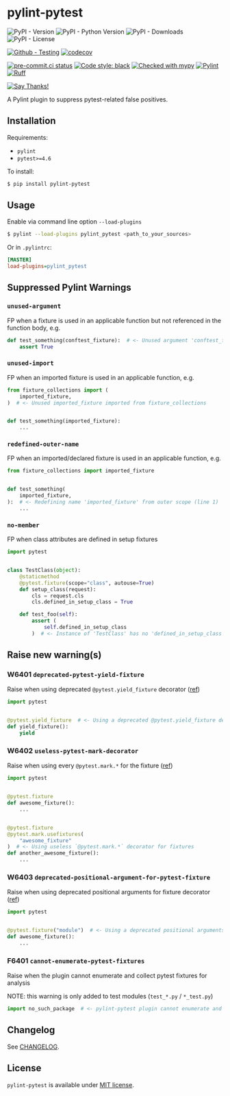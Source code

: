 # pylint-pytest

![PyPI - Version](https://img.shields.io/pypi/v/pylint-pytest)
![PyPI - Python Version](https://img.shields.io/pypi/pyversions/pylint-pytest)
![PyPI - Downloads](https://img.shields.io/pypi/dd/pylint-pytest)
![PyPI - License](https://img.shields.io/pypi/l/pylint-pytest)

[![Github - Testing](https://github.com/pylint-dev/pylint-pytest/actions/workflows/tests.yaml/badge.svg)](https://github.com/pylint-dev/pylint-pytest/actions/workflows/tests.yaml)
[![codecov](https://codecov.io/gh/pylint-dev/pylint-pytest/graph/badge.svg?token=NhZDLKmomd)](https://codecov.io/gh/pylint-dev/pylint-pytest)

[![pre-commit.ci status](https://results.pre-commit.ci/badge/github/pylint-dev/pylint-pytest/master.svg)](https://results.pre-commit.ci/latest/github/pylint-dev/pylint-pytest/master)
[![Code style: black](https://img.shields.io/badge/code%20style-black-000000.svg)](https://github.com/psf/black)
[![Checked with mypy](https://www.mypy-lang.org/static/mypy_badge.svg)](https://mypy-lang.org/)
[![Pylint](https://img.shields.io/badge/linting-pylint-yellowgreen)](https://github.com/pylint-dev/pylint)
[![Ruff](https://img.shields.io/endpoint?url=https://raw.githubusercontent.com/astral-sh/ruff/main/assets/badge/v2.json)](https://github.com/astral-sh/ruff)

[![Say Thanks!](https://img.shields.io/badge/Say%20Thanks-!-1EAEDB.svg)](https://saythanks.io/to/stdedos)

A Pylint plugin to suppress pytest-related false positives.

## Installation

Requirements:

- `pylint`
- `pytest>=4.6`

To install:

```bash
$ pip install pylint-pytest
```

## Usage

Enable via command line option `--load-plugins`

```bash
$ pylint --load-plugins pylint_pytest <path_to_your_sources>
```

Or in `.pylintrc`:

```ini
[MASTER]
load-plugins=pylint_pytest
```

## Suppressed Pylint Warnings

### `unused-argument`

FP when a fixture is used in an applicable function but not referenced in the function body, e.g.

```python
def test_something(conftest_fixture):  # <- Unused argument 'conftest_fixture'
    assert True
```

### `unused-import`

FP when an imported fixture is used in an applicable function, e.g.

```python
from fixture_collections import (
    imported_fixture,
)  # <- Unused imported_fixture imported from fixture_collections


def test_something(imported_fixture):
    ...
```

### `redefined-outer-name`

FP when an imported/declared fixture is used in an applicable function, e.g.

```python
from fixture_collections import imported_fixture


def test_something(
    imported_fixture,
):  # <- Redefining name 'imported_fixture' from outer scope (line 1)
    ...
```

### `no-member`

FP when class attributes are defined in setup fixtures

```python
import pytest


class TestClass(object):
    @staticmethod
    @pytest.fixture(scope="class", autouse=True)
    def setup_class(request):
        cls = request.cls
        cls.defined_in_setup_class = True

    def test_foo(self):
        assert (
            self.defined_in_setup_class
        )  # <- Instance of 'TestClass' has no 'defined_in_setup_class' member
```

## Raise new warning(s)

### W6401 `deprecated-pytest-yield-fixture`

Raise when using deprecated `@pytest.yield_fixture` decorator ([ref](https://docs.pytest.org/en/latest/yieldfixture.html))

```python
import pytest


@pytest.yield_fixture  # <- Using a deprecated @pytest.yield_fixture decorator
def yield_fixture():
    yield
```

### W6402 `useless-pytest-mark-decorator`

Raise when using every `@pytest.mark.*` for the fixture ([ref](https://docs.pytest.org/en/stable/reference.html#marks))

```python
import pytest


@pytest.fixture
def awesome_fixture():
    ...


@pytest.fixture
@pytest.mark.usefixtures(
    "awesome_fixture"
)  # <- Using useless `@pytest.mark.*` decorator for fixtures
def another_awesome_fixture():
    ...
```

### W6403 `deprecated-positional-argument-for-pytest-fixture`

Raise when using deprecated positional arguments for fixture decorator ([ref](https://docs.pytest.org/en/stable/deprecations.html#pytest-fixture-arguments-are-keyword-only))

```python
import pytest


@pytest.fixture("module")  # <- Using a deprecated positional arguments for fixture
def awesome_fixture():
    ...
```

### F6401 `cannot-enumerate-pytest-fixtures`

Raise when the plugin cannot enumerate and collect pytest fixtures for analysis

NOTE: this warning is only added to test modules (`test_*.py` / `*_test.py`)

```python
import no_such_package  # <- pylint-pytest plugin cannot enumerate and collect pytest fixtures
```

## Changelog

See [CHANGELOG](CHANGELOG.md).

## License

`pylint-pytest` is available under [MIT license](LICENSE).
